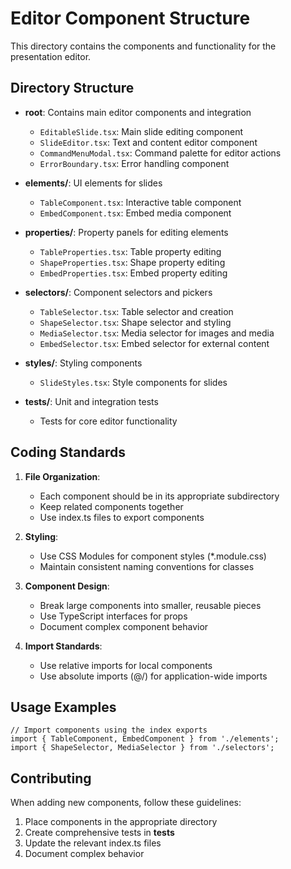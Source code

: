 # Editor Component Structure

This directory contains the components and functionality for the presentation editor.

## Directory Structure

- **root**: Contains main editor components and integration
  - `EditableSlide.tsx`: Main slide editing component
  - `SlideEditor.tsx`: Text and content editor component
  - `CommandMenuModal.tsx`: Command palette for editor actions
  - `ErrorBoundary.tsx`: Error handling component

- **elements/**: UI elements for slides
  - `TableComponent.tsx`: Interactive table component
  - `EmbedComponent.tsx`: Embed media component

- **properties/**: Property panels for editing elements
  - `TableProperties.tsx`: Table property editing
  - `ShapeProperties.tsx`: Shape property editing 
  - `EmbedProperties.tsx`: Embed property editing

- **selectors/**: Component selectors and pickers
  - `TableSelector.tsx`: Table selector and creation
  - `ShapeSelector.tsx`: Shape selector and styling
  - `MediaSelector.tsx`: Media selector for images and media
  - `EmbedSelector.tsx`: Embed selector for external content

- **styles/**: Styling components
  - `SlideStyles.tsx`: Style components for slides

- **__tests__/**: Unit and integration tests
  - Tests for core editor functionality

## Coding Standards

1. **File Organization**:
   - Each component should be in its appropriate subdirectory
   - Keep related components together
   - Use index.ts files to export components

2. **Styling**:
   - Use CSS Modules for component styles (*.module.css)
   - Maintain consistent naming conventions for classes

3. **Component Design**:
   - Break large components into smaller, reusable pieces
   - Use TypeScript interfaces for props
   - Document complex component behavior

4. **Import Standards**:
   - Use relative imports for local components
   - Use absolute imports (@/) for application-wide imports

## Usage Examples

```tsx
// Import components using the index exports
import { TableComponent, EmbedComponent } from './elements';
import { ShapeSelector, MediaSelector } from './selectors';
```

## Contributing

When adding new components, follow these guidelines:
1. Place components in the appropriate directory
2. Create comprehensive tests in __tests__
3. Update the relevant index.ts files
4. Document complex behavior 
